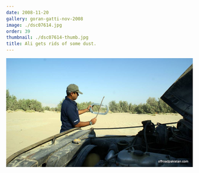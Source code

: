 ```yaml
---
date: 2008-11-20
gallery: goran-gatti-nov-2008
image: ./dsc07614.jpg
order: 39
thumbnail: ./dsc07614-thumb.jpg
title: Ali gets rids of some dust.
---
```


![Ali gets rids of some dust.](./dsc07614.jpg)